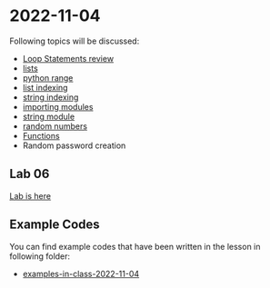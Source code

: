 # 2022-11-04

Following topics will be discussed: 


- [Loop Statements review](../course-content/loop-statements.md)
- [lists](../course-content/list.md)
- [python range](../course-content/range.md)
- [list indexing](../course-content/indexing-list.md)
- [string indexing](../course-content/indexing-string.md)
- [importing modules](../course-content/importing-modules.md)
- [string module](https://docs.python.org/3/library/string.html)
- [random numbers](https://docs.python.org/3/library/random.html)
- [Functions](../course-content/functions.md)
- Random password creation

## Lab 06

[Lab is here](Labs/Lab-2022-11-04.md)

## Example Codes


You can find example codes that have been written in the lesson in following folder:
 - [examples-in-class-2022-11-04](examples-in-class-2022-11-04)

